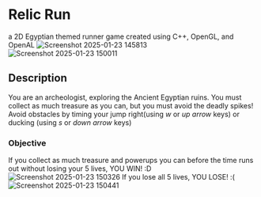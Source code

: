 # Relic Run
a 2D Egyptian themed runner game created using C++, OpenGL, and OpenAL
![Screenshot 2025-01-23 145813](https://github.com/user-attachments/assets/ecdcd30e-648f-445f-8709-61307eb214eb)
![Screenshot 2025-01-23 150011](https://github.com/user-attachments/assets/d8ed5182-0762-4229-a9a7-8ba15d4f16b0)

## Description
You are an archeologist, exploring the Ancient Egyptian ruins.
You must collect as much treasure as you can, but you must avoid the deadly spikes!
Avoid obstacles by timing your jump right(using _w_ or _up arrow_ keys) or ducking (using _s_ or _down arrow_ keys)

### Objective
If you collect as much treasure and powerups you can before the time runs out without losing your 5 lives, YOU WIN! :D
![Screenshot 2025-01-23 150326](https://github.com/user-attachments/assets/eb4c3324-dce9-4695-9b3f-128850b2d340)
If you lose all 5 lives, YOU LOSE! :(
![Screenshot 2025-01-23 150441](https://github.com/user-attachments/assets/c6708b7e-6c16-40d8-8b4e-9703c6d260f1)







